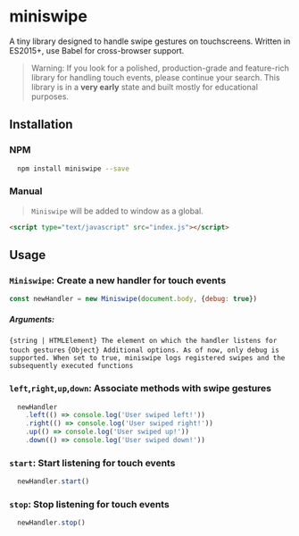 # miniswipe

A tiny library designed to handle swipe gestures on touchscreens.
Written in ES2015+, use Babel for cross-browser support.
> Warning:
If you look for a polished, production-grade and feature-rich library for handling touch events, please continue your search.
This library is in a **very early** state and built mostly for educational purposes.

## Installation

### NPM

````bash
  npm install miniswipe --save
````
### Manual
>`Miniswipe` will be added to window as a global.
````html
<script type="text/javascript" src="index.js"></script>
````

## Usage

### `Miniswipe`: Create a new handler for touch events

```javascript
const newHandler = new Miniswipe(document.body, {debug: true})
```
##### Arguments:
`{string | HTMLElement} The element on which the handler listens for touch gestures`
`{Object} Additional options. As of now, only debug is supported. When set to true, miniswipe logs registered swipes and the subsequently executed functions`

### `left`,`right`,`up`,`down`: Associate methods with swipe gestures

```javascript
  newHandler
    .left(() => console.log('User swiped left!'))
    .right(() => console.log('User swiped right!'))
    .up(() => console.log('User swiped up!'))
    .down(() => console.log('User swiped down!'))
```

### `start`: Start listening for touch events

```javascript
  newHandler.start()
```
### `stop`: Stop listening for touch events
```javascript
  newHandler.stop()
```
